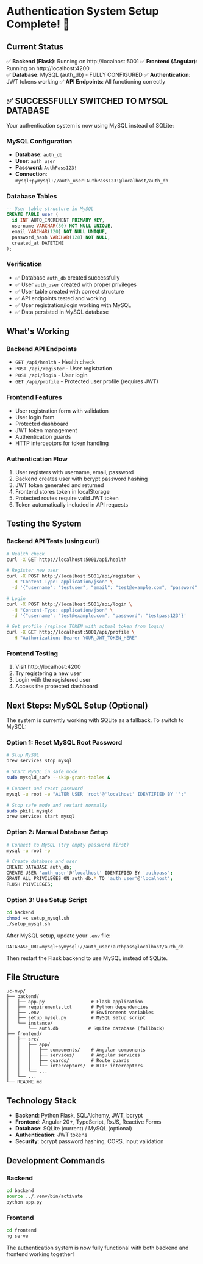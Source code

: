 # Authentication System Setup Complete! 🎉

## Current Status

✅ **Backend (Flask)**: Running on http://localhost:5001
✅ **Frontend (Angular)**: Running on http://localhost:4200  
✅ **Database**: MySQL (auth_db) - FULLY CONFIGURED
✅ **Authentication**: JWT tokens working
✅ **API Endpoints**: All functioning correctly

## ✅ **SUCCESSFULLY SWITCHED TO MYSQL DATABASE**

Your authentication system is now using MySQL instead of SQLite:

### MySQL Configuration
- **Database**: `auth_db`
- **User**: `auth_user`
- **Password**: `AuthPass123!`
- **Connection**: `mysql+pymysql://auth_user:AuthPass123!@localhost/auth_db`

### Database Tables
```sql
-- User table structure in MySQL
CREATE TABLE user (
  id INT AUTO_INCREMENT PRIMARY KEY,
  username VARCHAR(80) NOT NULL UNIQUE,
  email VARCHAR(120) NOT NULL UNIQUE,
  password_hash VARCHAR(128) NOT NULL,
  created_at DATETIME
);
```

### Verification
- ✅ Database `auth_db` created successfully
- ✅ User `auth_user` created with proper privileges
- ✅ User table created with correct structure
- ✅ API endpoints tested and working
- ✅ User registration/login working with MySQL
- ✅ Data persisted in MySQL database

## What's Working

### Backend API Endpoints
- `GET /api/health` - Health check
- `POST /api/register` - User registration
- `POST /api/login` - User login
- `GET /api/profile` - Protected user profile (requires JWT)

### Frontend Features
- User registration form with validation
- User login form
- Protected dashboard
- JWT token management
- Authentication guards
- HTTP interceptors for token handling

### Authentication Flow
1. User registers with username, email, password
2. Backend creates user with bcrypt password hashing
3. JWT token generated and returned
4. Frontend stores token in localStorage
5. Protected routes require valid JWT token
6. Token automatically included in API requests

## Testing the System

### Backend API Tests (using curl)

```bash
# Health check
curl -X GET http://localhost:5001/api/health

# Register new user
curl -X POST http://localhost:5001/api/register \
  -H "Content-Type: application/json" \
  -d '{"username": "testuser", "email": "test@example.com", "password": "testpass123"}'

# Login
curl -X POST http://localhost:5001/api/login \
  -H "Content-Type: application/json" \
  -d '{"username": "test@example.com", "password": "testpass123"}'

# Get profile (replace TOKEN with actual token from login)
curl -X GET http://localhost:5001/api/profile \
  -H "Authorization: Bearer YOUR_JWT_TOKEN_HERE"
```

### Frontend Testing
1. Visit http://localhost:4200
2. Try registering a new user
3. Login with the registered user
4. Access the protected dashboard

## Next Steps: MySQL Setup (Optional)

The system is currently working with SQLite as a fallback. To switch to MySQL:

### Option 1: Reset MySQL Root Password
```bash
# Stop MySQL
brew services stop mysql

# Start MySQL in safe mode
sudo mysqld_safe --skip-grant-tables &

# Connect and reset password
mysql -u root -e "ALTER USER 'root'@'localhost' IDENTIFIED BY '';"

# Stop safe mode and restart normally
sudo pkill mysqld
brew services start mysql
```

### Option 2: Manual Database Setup
```bash
# Connect to MySQL (try empty password first)
mysql -u root -p

# Create database and user
CREATE DATABASE auth_db;
CREATE USER 'auth_user'@'localhost' IDENTIFIED BY 'authpass';
GRANT ALL PRIVILEGES ON auth_db.* TO 'auth_user'@'localhost';
FLUSH PRIVILEGES;
```

### Option 3: Use Setup Script
```bash
cd backend
chmod +x setup_mysql.sh
./setup_mysql.sh
```

After MySQL setup, update your `.env` file:
```
DATABASE_URL=mysql+pymysql://auth_user:authpass@localhost/auth_db
```

Then restart the Flask backend to use MySQL instead of SQLite.

## File Structure

```
uc-mvp/
├── backend/
│   ├── app.py                 # Flask application
│   ├── requirements.txt       # Python dependencies
│   ├── .env                   # Environment variables
│   ├── setup_mysql.py         # MySQL setup script
│   └── instance/
│       └── auth.db           # SQLite database (fallback)
├── frontend/
│   ├── src/
│   │   ├── app/
│   │   │   ├── components/    # Angular components
│   │   │   ├── services/      # Angular services
│   │   │   ├── guards/        # Route guards
│   │   │   └── interceptors/  # HTTP interceptors
│   │   └── ...
│   └── ...
└── README.md
```

## Technology Stack

- **Backend**: Python Flask, SQLAlchemy, JWT, bcrypt
- **Frontend**: Angular 20+, TypeScript, RxJS, Reactive Forms
- **Database**: SQLite (current) / MySQL (optional)
- **Authentication**: JWT tokens
- **Security**: bcrypt password hashing, CORS, input validation

## Development Commands

### Backend
```bash
cd backend
source ../.venv/bin/activate
python app.py
```

### Frontend
```bash
cd frontend
ng serve
```

The authentication system is now fully functional with both backend and frontend working together!
